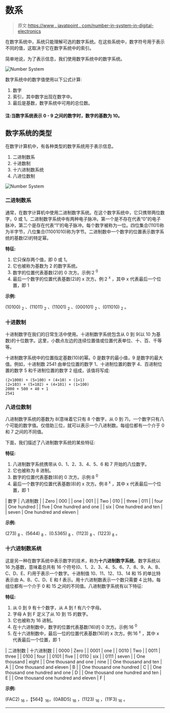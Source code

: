 # 数系

> 原文:[https://www . javatpoint . com/number-in-system-in-digital-electronics](https://www.javatpoint.com/number-system-in-digital-electronics)

在数字系统中，系统只能理解可选的数字系统。在这些系统中，数字符号用于表示不同的值，这取决于它在数字系统中的索引。

简单地说，为了表示信息，我们使用数字系统中的数字系统。

![Number System](../Images/203e44d7c4a66d63276a869efeb3adee.png)

数字系统中的数字值使用以下公式计算:

1.  数字
2.  索引，其中数字出现在数字中。
3.  最后是基数，数字系统中可用的总位数。

#### 注:当数字系统表示 0 - 9 之间的数字时，数字的基数为 10。

## 数字系统的类型

在数字计算机中，有各种类型的数字系统用于表示信息。

1.  二进制数系
2.  十进数制
3.  十六进制数系统
4.  八进位数制

![Number System](../Images/419cc4dbd81eee045ded765b473f2bf0.png)

### 二进制数系

通常，在数字计算机中使用二进制数字系统。在这个数字系统中，它只携带两位数字，0 或 1。二进制数字系统中有两种电子脉冲。第一个是不存在代表“0”的电子脉冲，第二个是存在代表“1”的电子脉冲。每个数字被称为一位。四位集合(1101)称为半字节，八位集合(11001010)称为字节。二进制数中一个数字的位置表示数字系统的基数(2)的特定幂。

**特征:**

1.  它只保存两个值，即 0 或 1。
2.  它也被称为基数为 2 的数字系统。
3.  数字的位置代表基数(2)的 0 次方。示例:2 <sup>0</sup>
4.  最后一个数字的位置代表基数(2)的 x 次方。例:2 <sup>x</sup> ，其中 x 代表最后一个位置，即 1

**示例:**

(10100) <sub>2</sub> 、(11011) <sub>2</sub> 、(11001) <sub>2</sub> 、(000101) <sub>2</sub> 、(011010) <sub>2</sub> 。

### 十进数制

十进制数字在我们的日常生活中使用。十进制数字系统包含从 0 到 9(以 10 为基数)的十位数字。这里，小数点左边的连续位置值或位置代表单位、十、百、千等等。

十进制数字系统中的位置指定基数(10)的幂。0 是数字的最小值，9 是数字的最大值。例如，十进制数 2541 由单位位置的数字 1、十进制位置的数字 4、百进制位置的数字 5 和千进制位置的数字 2 组成，该值将写成:

```
(2×1000) + (5×100) + (4×10) + (1×1)
(2×103) + (5×102) + (4×101) + (1×100)
2000 + 500 + 40 + 1
2541

```

### 八进位数制

八进制数字系统的基数为 8(意味着它只有 8 个数字，从 0 到 7)。一个数字只有八个可能的数字值。仅借助三位，就可以表示一个八进制数。每组位都有一个介于 0 和 7 之间的不同值。

下面，我们描述了八进制数字系统的某些特征:

**特征:**

1.  八进制数字系统携带从 0、1、2、3、4、5、6 和 7 开始的八位数字。
2.  它也被称为 8 进制。
3.  数字的位置代表基数(8)的 0 次方。示例:8 <sup>0</sup>
4.  最后一个数字的位置代表基数(8)的 x 次方。例:8 <sup>x</sup> ，其中 x 代表最后一个位置，即 1

| 数字 | 八进制数 |
| Zero | 000 |
| one | 001 |
| Two | 010 |
| three | 011 |
| four | One hundred |
| five | One hundred and one |
| six | One hundred and ten |
| seven | One hundred and eleven |

**示例:**

(273) <sub>8</sub> 、(5644) <sub>8</sub> 、(0.5365) <sub>8</sub> 、(1123) <sub>8</sub> 、(1223) <sub>8</sub> 。

### 十六进制数系统

这是另一种在数字系统中表示数字的技术，称为**十六进制数字系统**。数字系统以 16 为基数，意味着总共有 16 个符号(0、1、2、3、4、5、6、7、8、9、A、B、C、D、E、F)用于表示一个数字。十进制值 10、11、12、13、14 和 15 的单比特表示由 A、B、C、D、E 和 f 表示。用十六进制数表示一个数只需要 4 比特。每组位都有一个介于 0 和 15 之间的不同值。八进制数字系统有以下特征:

**特征:**

1.  从 0 到 9 有十个数字，从 A 到 f 有六个字母。
2.  字母 A 到 F 定义了从 10 到 15 的数字。
3.  它也被称为 16 进制。
4.  在十六进制数中，数字的位置代表基数(16)的 0 次方。示例:16 <sup>0</sup>
5.  在十六进制数中，最后一位的位置代表基数(16)的 x 次方。例:16 <sup>x</sup> ，其中 x 代表最后一个位置，即 1

| 二进制数 | 十六进制数 |
| 0000 | Zero |
| 0001 | one |
| 0010 | Two |
| 0011 | three |
| 0100 | four |
| 0101 | five |
| 0110 | six |
| 0111 | seven |
| One thousand | eight |
| One thousand and one | nine |
| One thousand and ten | A |
| One thousand and eleven | B |
| One thousand one hundred | C |
| One thousand one hundred and one | D |
| One thousand one hundred and ten | E |
| One thousand one hundred and eleven | F |

**示例:**

(FAC2) <sub>16</sub> ，【564】<sub>16</sub>，(0ABD5) <sub>16</sub> ，(1123) <sub>16</sub> ，(11F3) <sub>16</sub> 。

* * *